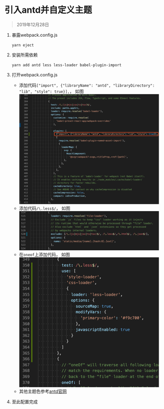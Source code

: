 # 引入antd并自定义主题

> 2019年12月28日

1. 暴露webpack.config.js

	`yarn eject`

2. 安装所需依赖

	`yarn add antd less less-loader babel-plugin-import`

3. 打开webpack.config.js
	- 添加代码`["import", {"libraryName": "antd", "libraryDirectory": "lib", "style": true}],`， 如图
		![avatar](./imgs/01.png)
	- 添加代码`/\.less$/`， 如图
		![avatar](./imgs/02.png)
	- 在`oneof`上添加代码， 如图
		![avatar](./imgs/03.png)
	- 其他主题色参考[antd官网](https://ant.design/docs/react/customize-theme-cn)
4. 至此配置完成





 